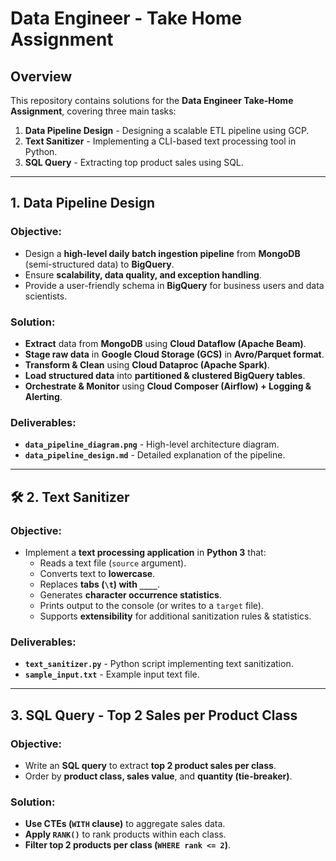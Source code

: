 # Data Engineer - Take Home Assignment

##  Overview
This repository contains solutions for the **Data Engineer Take-Home Assignment**, covering three main tasks:
1. **Data Pipeline Design** - Designing a scalable ETL pipeline using GCP.
2. **Text Sanitizer** - Implementing a CLI-based text processing tool in Python.
3. **SQL Query** - Extracting top product sales using SQL.

---

##  **1. Data Pipeline Design**
### **Objective:**
- Design a **high-level daily batch ingestion pipeline** from **MongoDB** (semi-structured data) to **BigQuery**.
- Ensure **scalability, data quality, and exception handling**.
- Provide a user-friendly schema in **BigQuery** for business users and data scientists.

### **Solution:**
- **Extract** data from **MongoDB** using **Cloud Dataflow (Apache Beam)**.
- **Stage raw data** in **Google Cloud Storage (GCS)** in **Avro/Parquet format**.
- **Transform & Clean** using **Cloud Dataproc (Apache Spark)**.
- **Load structured data** into **partitioned & clustered BigQuery tables**.
- **Orchestrate & Monitor** using **Cloud Composer (Airflow) + Logging & Alerting**.

### **Deliverables:**
- **`data_pipeline_diagram.png`** - High-level architecture diagram.
- **`data_pipeline_design.md`** - Detailed explanation of the pipeline.

---

## 🛠 **2. Text Sanitizer**
### **Objective:**
- Implement a **text processing application** in **Python 3** that:
  - Reads a text file (`source` argument).
  - Converts text to **lowercase**.
  - Replaces **tabs (`\t`) with `____`**.
  - Generates **character occurrence statistics**.
  - Prints output to the console (or writes to a `target` file).
  - Supports **extensibility** for additional sanitization rules & statistics.

### **Deliverables:**
- **`text_sanitizer.py`** - Python script implementing text sanitization.
- **`sample_input.txt`** - Example input text file.

---

##  **3. SQL Query - Top 2 Sales per Product Class**
### **Objective:**
- Write an **SQL query** to extract **top 2 product sales per class**.
- Order by **product class, sales value**, and **quantity (tie-breaker)**.

### **Solution:**
- **Use CTEs (`WITH` clause)** to aggregate sales data.
- **Apply `RANK()`** to rank products within each class.
- **Filter top 2 products per class (`WHERE rank <= 2`)**.


